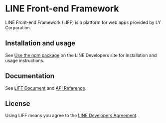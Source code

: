 # LINE Front-end Framework

LINE Front-end Framework (LIFF) is a platform for web apps provided by LY Corporation.

## Installation and usage

See [Use the npm package](https://developers.line.biz/en/docs/liff/developing-liff-apps/#use-npm-package) on the LINE Developers site for installation and usage instructions.

## Documentation

See [LIFF Document](https://developers.line.biz/en/docs/liff/) and [API Reference](https://developers.line.biz/en/reference/liff/).

## License

Using LIFF means you agree to the [LINE Developers Agreement](https://terms2.line.me/LINE_Developers_Agreement).
